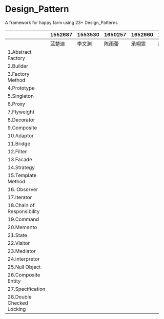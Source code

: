# Design_Pattern
A framework for happy farm using 23+ Design_Patterns 



|                            | 1552687 | 1553530 | 1650257 | 1652660 | 1652667 | 1652701 | 1652742 | 1652791 | 1652792 | 1652801 |
| -------------------------- | ------- | ------- | ------- | ------- | ------- | ------- | ------- | ------- | ------- | ------- |
|                            | 蓝楚迪  | 李文渊  | 陈雨蕾  | 承翊雯  | 梁栎鹏  | 刘轩    | 贺鹏程  | 温庭杰  | 罗吉皓  | 陈志    |
| 1.Abstract Factory         |         |         |         |         |         |         |         |         |         |         |
| 2.Builder                  |         |         |         |         |         |         |         |         |         |         |
| 3.Factory Method           |         |         |         |         |         |         |         |         |         |         |
| 4.Prototype                |         |         |         |         |         |         |         |         |         |         |
| 5.Singleton                |         |         |         |         |         |         |         |         |         |         |
| 6.Proxy                    |         |         |         |         |         |         |         |         |         |         |
| 7.Flyweight                |         |         |         |         |         |         |         |         |         |         |
| 8.Decorator                |         |         |         |         |         |         |         |         |         |         |
| 9.Composite                |         |         |         |         |         |         |         |         |         |         |
| 10.Adaptor                 |         |         |         |         |         |         |         |         |         |         |
| 11.Bridge                  |         |         |         |         |         |         |         |         |         |         |
| 12.Filter                  |         |         |         |         |         |         |         |         |         |         |
| 13.Facade                  |         |         |         |         |         |         |         |         |         |         |
| 14.Strategy                |         |         |         |         |         |         |         |         |         |         |
| 15.Template Method         |         |         |         |         |         |         |         |         |         |         |
| 16. Observer               |         |         |         |         |         |         |         |         |         |         |
| 17.Iterator                |         |         |         |         |         |         |         |         |         |         |
| 18.Chain of Responsibility |         |         |         |         |         |         |         |         |         |         |
| 19.Command                 |         |         |         |         |         |         |         |         |         |         |
| 20.Memento                 |         |         |         |         |         |         |         |         |         |         |
| 21.State                   |         |         |         |         |         |         |         |         |         |         |
| 22.Visitor                 |         |         |         |         |         |         |         |         |         |         |
| 23.Mediator                |         |         |         |         |         |         |         |         |         |         |
| 24.Interpretor             |         |         |         |         |         |         |         |         |         |         |
| 25.Null Object             |         |         |         |         |         |         |         |         |         |         |
| 26.Composite Entity        |         |         |         |         |         |         |         |         |         |         |
| 27.Specification           |         |         |         |         |         ||||||
| 28.Double Checked Locking |         |         |         ||||||||